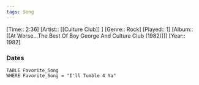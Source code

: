 ```yaml
---
tags: Song  
---
```

[Time:: 2:36]
[Artist:: [[Culture Club]] ]
[Genre:: Rock]
[Played:: 1]
[Album:: [[At Worse...The Best Of Boy George And Culture Club (1982)]]]
[Year:: 1982]
### Dates
````dataview
TABLE Favorite_Song
WHERE Favorite_Song = "I'll Tumble 4 Ya"
````